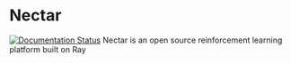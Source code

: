# Nectar
[![Documentation Status](https://readthedocs.org/projects/nectarai/badge/?version=latest)](https://nectarai.readthedocs.io/en/latest/?badge=latest)
Nectar is an open source reinforcement learning platform built on Ray
